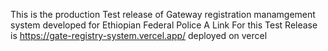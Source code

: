 This is the production Test release of Gateway registration manamgement system developed for Ethiopian Federal Police
A Link For this Test Release is https://gate-registry-system.vercel.app/ deployed on vercel